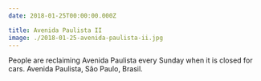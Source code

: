 ```yaml
---
date: 2018-01-25T00:00:00.000Z

title: Avenida Paulista II
image: ./2018-01-25-avenida-paulista-ii.jpg
---
```


People are reclaiming Avenida Paulista every Sunday when it is closed for cars. Avenida Paulista, São Paulo, Brasil.
